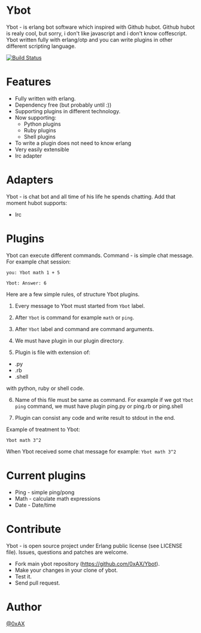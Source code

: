 Ybot
===============

Ybot - is erlang bot software which inspired with Github hubot. Github hubot is realy cool, but sorry, i don't like javascript and i don't know coffescript. Ybot written fully with erlang/otp and you can write plugins in other different scripting language.

[![Build Status](https://travis-ci.org/0xAX/Ybot.png)](https://travis-ci.org/0xAX/Ybot)

Features
=========

  * Fully written with erlang.
  * Dependency free (but probably until :))
  * Supporting plugins in different technology. 
  * Now supporting:
    * Python plugins
    * Ruby plugins
    * Shell plugins
  * To write a plugin does not need to know erlang
  * Very easily extensible
  * Irc adapter

Adapters
==========

Ybot - is chat bot and all time of his life he spends chatting. Add that moment hubot supports:

  * Irc

Plugins
==========

Ybot can execute different commands. Command - is simple chat message. For example chat session:

```
you: Ybot math 1 + 5

Ybot: Answer: 6
```

Here are a few simple rules, of structure Ybot plugins.

1. Every message to Ybot must started from `Ybot` label.

2. After `Ybot` is command for example `math` or `ping`.

3. After `Ybot` label and command are command arguments.

4. We must have plugin in our plugin directory. 

5. Plugin is file with extension of:

  * .py
  * .rb
  * .shell

with python, ruby or shell code.

6. Name of this file must be same as command. For example if we got `Ybot ping` command, we must have plugin ping.py or ping.rb or ping.shell

7. Plugin can consist any code and write result to stdout in the end.

Example of treatment to Ybot:

```
Ybot math 3^2
```

When Ybot received some chat message for example: `Ybot math 3^2`

Current plugins
================

  * Ping - simple ping/pong
  * Math - calculate math expressions
  * Date - Date/time


Contribute
============

Ybot - is open source project under Erlang public license (see LICENSE file). Issues, questions and patches are welcome.

  * Fork main ybot repository (https://github.com/0xAX/Ybot).
  * Make your changes in your clone of ybot.
  * Test it.
  * Send pull request.

Author
========

[@0xAX](https://twitter.com/anotherworldofw)